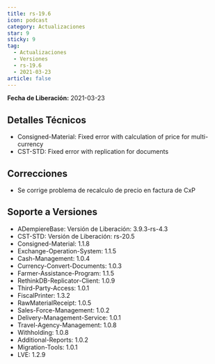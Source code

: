 ```yaml
---
title: rs-19.6
icon: podcast
category: Actualizaciones
star: 9
sticky: 9
tag:
  - Actualizaciones
  - Versiones
  - rs-19.6
  - 2021-03-23
article: false
---
```


**Fecha de Liberación:** 2021-03-23

## Detalles Técnicos

- Consigned-Material: Fixed error with calculation of price for multi-currency
- CST-STD: Fixed error with replication for documents

## Correcciones

- Se corrige problema de recalculo de precio en factura de CxP

## Soporte a Versiones

- ADempiereBase: Versión de Liberación: 3.9.3-rs-4.3
- CST-STD: Versión de Liberación: rs-20.5
- Consigned-Material: 1.1.8
- Exchange-Operation-System: 1.1.5
- Cash-Management: 1.0.4
- Currency-Convert-Documents: 1.0.3
- Farmer-Assistance-Program: 1.1.5
- RethinkDB-Replicator-Client: 1.0.9
- Third-Party-Access: 1.0.1
- FiscalPrinter: 1.3.2
- RawMaterialReceipt: 1.0.5
- Sales-Force-Management: 1.0.2
- Delivery-Management-Service: 1.0.1
- Travel-Agency-Management: 1.0.8
- Withholding: 1.0.8
- Additional-Reports: 1.0.2
- Migration-Tools: 1.0.1
- LVE: 1.2.9

